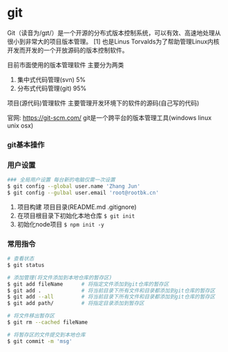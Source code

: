 # git
Git（读音为/gɪt/）是一个开源的分布式版本控制系统，可以有效、高速地处理从很小到非常大的项目版本管理。 [1]  也是Linus Torvalds为了帮助管理Linux内核开发而开发的一个开放源码的版本控制软件。

目前市面使用的版本管理软件 主要分为两类
1. 集中式代码管理(svn)  5%
2. 分布式代码管理(git)  95%

项目(源代码)管理软件 主要管理开发环境下的软件的源码(自己写的代码)

官网:
https://git-scm.com/
git是一个跨平台的版本管理工具(windows linux unix osx)

### git基本操作

### 用户设置
```bash
### 全局用户设置 每台新的电脑仅需一次设置
$ git config --global user.name 'Zhang Jun'
$ git config --gulbal user.email 'root@rootbk.cn'
```

1. 项目构建 项目目录(README.md .gitignore)
2. 在项目根目录下初始化本地仓库 `$ git init`
3. 初始化node项目 `$ npm init -y`

### 常用指令
```bash
# 查看状态
$ git status

# 添加管理(将文件添加到本地仓库的暂存区)
$ git add fileName      # 将指定文件添加到git仓库的暂存区
$ git add .             # 将当前目录下所有文件和目录都添加到git仓库的暂存区
$ git add --all         # 将当前目录下所有文件和目录都添加到git仓库的暂存区
$ git add path/         # 将指定目录添加到暂存区

# 将文件移出暂存区
$ git rm --cached fileName

# 将暂存区的文件提交到本地仓库
$ git commit -m 'msg'
```